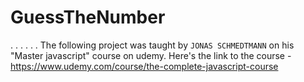 # GuessTheNumber


.
.
.
.
.
.
The following project was taught by `JONAS SCHMEDTMANN` on his "Master javascript" course on udemy.
Here's the link to the course - https://www.udemy.com/course/the-complete-javascript-course
